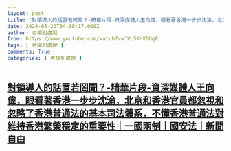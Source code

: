```yaml
---
layout: post
title: "對領導人的話置若罔聞？-精華片段-資深媒體人王向偉，眼看著香港一步步沈淪，北京和香港官員都忽視和忽略了香港普通法的基本司法體系，不懂香港普通法對維持香港繁榮穩定的重要性｜一國兩制｜國安法｜新聞自由"
date: 2024-05-20T04:00:17.000Z
author: 老楊到處說
from: https://www.youtube.com/watch?v=JVL5KHX6Gg0
tags: [ 老楊到處說 ]
comments: True
categories: [ 老楊到處說 ]
---
```

<!--1716177617000-->
[對領導人的話置若罔聞？-精華片段-資深媒體人王向偉，眼看著香港一步步沈淪，北京和香港官員都忽視和忽略了香港普通法的基本司法體系，不懂香港普通法對維持香港繁榮穩定的重要性｜一國兩制｜國安法｜新聞自由](https://www.youtube.com/watch?v=JVL5KHX6Gg0)
------

<div>

</div>
